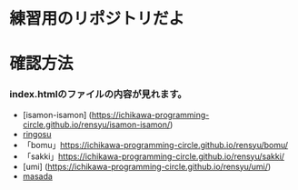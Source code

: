 # 練習用のリポジトリだよ

# 確認方法
### index.htmlのファイルの内容が見れます。
- [isamon-isamon] (https://ichikawa-programming-circle.github.io/rensyu/isamon-isamon/)
- [ringosu](https://ichikawa-programming-circle.github.io/rensyu/ringosu/)
- 「bomu」https://ichikawa-programming-circle.github.io/rensyu/bomu/
- 「sakki」https://ichikawa-programming-circle.github.io/rensyu/sakki/
- [umi] (https://ichikawa-programming-circle.github.io/rensyu/umi/)
- [masada](https://ichikawa-programming-circle.github.io/rensyu/masada/)

